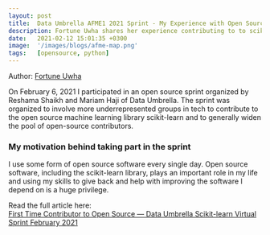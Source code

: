 ```yaml
---
layout: post
title:  Data Umbrella AFME1 2021 Sprint - My Experience with Open Source
description: Fortune Uwha shares her experience contributing to to scikit-learn for the first time. 
date:   2021-02-12 15:01:35 +0300
image:  '/images/blogs/afme-map.png'
tags:   [opensource, python]
---
```


Author:  [Fortune Uwha](https://fortune-uwha.medium.com)

On February 6, 2021 I participated in an open source sprint organized by Reshama Shaikh and Mariam Haji of Data Umbrella. The sprint was organized to involve more underrepresented groups in tech to contribute to the open source machine learning library scikit-learn and to generally widen the pool of open-source contributors.

### My motivation behind taking part in the sprint
I use some form of open source software every single day. Open source software, including the scikit-learn library, plays an important role in my life and using my skills to give back and help with improving the software I depend on is a huge privilege.

Read the  full article here:  
[First Time Contributor to Open Source — Data Umbrella Scikit-learn Virtual Sprint February 2021](https://fortune-uwha.medium.com/first-time-contributor-to-open-source-data-umbrella-scikit-learn-virtual-sprint-february-2021-362208ba0710)

